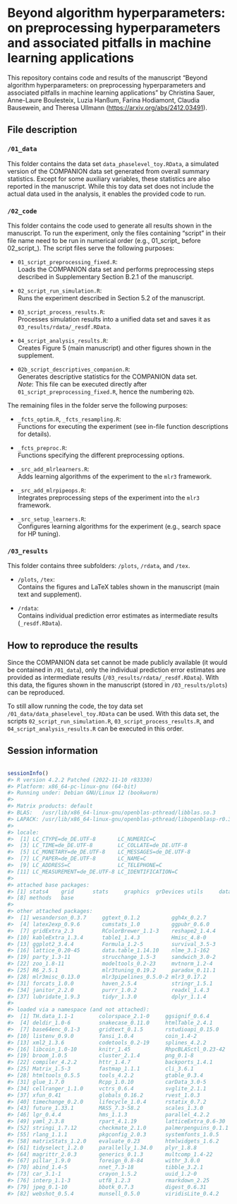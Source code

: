 
<!-- README.md is generated from README.Rmd. Please edit that file. -->

# Beyond algorithm hyperparameters: on preprocessing hyperparameters and associated pitfalls in machine learning applications

<!-- badges: start -->
<!-- badges: end -->

This repository contains code and results of the manuscript “Beyond
algorithm hyperparameters: on preprocessing hyperparameters and
associated pitfalls in machine learning applications” by Christina
Sauer, Anne-Laure Boulesteix, Luzia Hanßum, Farina Hodiamont, Claudia
Bausewein, and Theresa Ullmann (<https://arxiv.org/abs/2412.03491>).

## File description

### `/01_data`

This folder contains the data set `data_phaselevel_toy.RData`, a
simulated version of the COMPANION data set generated from overall
summary statistics. Except for some auxiliary variables, these
statistics are also reported in the manuscript. While this toy data set
does not include the actual data used in the analysis, it enables the
provided code to run.

### `/02_code`

This folder contains the code used to generate all results shown in the
manuscript. To run the experiment, only the files containing “script” in
their file name need to be run in numerical order (e.g., 01_script\_
before 02_script\_). The script files serve the following purposes:

- `01_script_preprocessing_fixed.R`:  
  Loads the COMPANION data set and performs preprocessing steps
  described in Supplementary Section B.2.1 of the manuscript.

- `02_script_run_simulation.R`:  
  Runs the experiment described in Section 5.2 of the manuscript.

- `03_script_process_results.R`:  
  Processes simulation results into a unified data set and saves it as
  `03_results/rdata/_resdf.RData`.

- `04_script_analysis_results.R`:  
  Creates Figure 5 (main manuscript) and other figures shown in the
  supplement.

- `02b_script_descriptives_companion.R`:  
  Generates descriptive statistics for the COMPANION data set.  
  *Note*: This file can be executed directly after
  `01_script_preprocessing_fixed.R`, hence the numbering `02b`.

The remaining files in the folder serve the following purposes:

- `_fcts_optim.R`, `_fcts_resampling.R`:  
  Functions for executing the experiment (see in-file function
  descriptions for details).

- `_fcts_preproc.R`:  
  Functions specifying the different preprocessing options.

- `_src_add_mlrlearners.R`:  
  Adds learning algorithms of the experiment to the `mlr3` framework.

- `_src_add_mlrpipeops.R`:  
  Integrates preprocessing steps of the experiment into the `mlr3`
  framework.

- `_src_setup_learners.R`:  
  Configures learning algorithms for the experiment (e.g., search space
  for HP tuning).

### `/03_results`

This folder contains three subfolders: `/plots`, `/rdata`, and `/tex`.

- `/plots`, `/tex`:  
  Contains the figures and LaTeX tables shown in the manuscript (main
  text and supplement).

- `/rdata`:  
  Contains individual prediction error estimates as intermediate results
  (`_resdf.RData`).

## How to reproduce the results

Since the COMPANION data set cannot be made publicly available (it would
be contained in `/01_data`), only the individual prediction error
estimates are provided as intermediate results
(`/03_results/rdata/_resdf.RData`). With this data, the figures shown in
the manuscript (stored in `/03_results/plots`) can be reproduced.

To still allow running the code, the toy data set
`/01_data/data_phaselevel_toy.RData` can be used. With this data set,
the scripts `02_script_run_simulation.R`, `03_script_process_results.R`,
and `04_script_analysis_results.R` can be executed in this order.

## Session information

<!-- What is special about using `README.Rmd` instead of just `README.md`? You can include R chunks like so: -->

``` r

sessionInfo()
#> R version 4.2.2 Patched (2022-11-10 r83330)
#> Platform: x86_64-pc-linux-gnu (64-bit)
#> Running under: Debian GNU/Linux 12 (bookworm)
#> 
#> Matrix products: default
#> BLAS:   /usr/lib/x86_64-linux-gnu/openblas-pthread/libblas.so.3
#> LAPACK: /usr/lib/x86_64-linux-gnu/openblas-pthread/libopenblasp-r0.3.21.so
#> 
#> locale:
#>  [1] LC_CTYPE=de_DE.UTF-8       LC_NUMERIC=C              
#>  [3] LC_TIME=de_DE.UTF-8        LC_COLLATE=de_DE.UTF-8    
#>  [5] LC_MONETARY=de_DE.UTF-8    LC_MESSAGES=de_DE.UTF-8   
#>  [7] LC_PAPER=de_DE.UTF-8       LC_NAME=C                 
#>  [9] LC_ADDRESS=C               LC_TELEPHONE=C            
#> [11] LC_MEASUREMENT=de_DE.UTF-8 LC_IDENTIFICATION=C       
#> 
#> attached base packages:
#> [1] stats4    grid      stats     graphics  grDevices utils     datasets 
#> [8] methods   base     
#> 
#> other attached packages:
#>  [1] wesanderson_0.3.7     ggtext_0.1.2          ggh4x_0.2.7          
#>  [4] latex2exp_0.9.6       cumstats_1.0          ggpubr_0.6.0         
#>  [7] gridExtra_2.3         RColorBrewer_1.1-3    reshape2_1.4.4       
#> [10] kableExtra_1.3.4      table1_1.4.3          Hmisc_4.8-0          
#> [13] ggplot2_3.4.4         Formula_1.2-5         survival_3.5-3       
#> [16] lattice_0.20-45       data.table_1.14.10    nlme_3.1-162         
#> [19] party_1.3-11          strucchange_1.5-3     sandwich_3.0-2       
#> [22] zoo_1.8-11            modeltools_0.2-23     mvtnorm_1.2-4        
#> [25] R6_2.5.1              mlr3tuning_0.19.2     paradox_0.11.1       
#> [28] mlr3misc_0.13.0       mlr3pipelines_0.5.0-2 mlr3_0.17.2          
#> [31] forcats_1.0.0         haven_2.5.4           stringr_1.5.1        
#> [34] janitor_2.2.0         purrr_1.0.2           readxl_1.4.3         
#> [37] lubridate_1.9.3       tidyr_1.3.0           dplyr_1.1.4          
#> 
#> loaded via a namespace (and not attached):
#>  [1] TH.data_1.1-1        colorspace_2.1-0     ggsignif_0.6.4      
#>  [4] deldir_1.0-6         snakecase_0.11.0     htmlTable_2.4.1     
#>  [7] base64enc_0.1-3      gridtext_0.1.5       rstudioapi_0.15.0   
#> [10] listenv_0.9.0        fansi_1.0.4          coin_1.4-2          
#> [13] xml2_1.3.6           codetools_0.2-19     splines_4.2.2       
#> [16] libcoin_1.0-10       knitr_1.45           RhpcBLASctl_0.23-42 
#> [19] broom_1.0.5          cluster_2.1.4        png_0.1-8           
#> [22] compiler_4.2.2       httr_1.4.7           backports_1.4.1     
#> [25] Matrix_1.5-3         fastmap_1.1.1        cli_3.6.1           
#> [28] htmltools_0.5.5      tools_4.2.2          gtable_0.3.4        
#> [31] glue_1.7.0           Rcpp_1.0.10          carData_3.0-5       
#> [34] cellranger_1.1.0     vctrs_0.6.4          svglite_2.1.1       
#> [37] xfun_0.41            globals_0.16.2       rvest_1.0.3         
#> [40] timechange_0.2.0     lifecycle_1.0.4      rstatix_0.7.2       
#> [43] future_1.33.1        MASS_7.3-58.2        scales_1.3.0        
#> [46] lgr_0.4.4            hms_1.1.3            parallel_4.2.2      
#> [49] yaml_2.3.8           rpart_4.1.19         latticeExtra_0.6-30 
#> [52] stringi_1.7.12       checkmate_2.1.0      palmerpenguins_0.1.1
#> [55] rlang_1.1.1          pkgconfig_2.0.3      systemfonts_1.0.5   
#> [58] matrixStats_1.2.0    evaluate_0.23        htmlwidgets_1.6.2   
#> [61] tidyselect_1.2.0     parallelly_1.34.0    plyr_1.8.8          
#> [64] magrittr_2.0.3       generics_0.1.3       multcomp_1.4-22     
#> [67] pillar_1.9.0         foreign_0.8-84       withr_3.0.0         
#> [70] abind_1.4-5          nnet_7.3-18          tibble_3.2.1        
#> [73] car_3.1-1            crayon_1.5.2         uuid_1.2-0          
#> [76] interp_1.1-3         utf8_1.2.3           rmarkdown_2.25      
#> [79] jpeg_0.1-10          bbotk_0.7.3          digest_0.6.31       
#> [82] webshot_0.5.4        munsell_0.5.0        viridisLite_0.4.2
```

<!-- You'll still need to render `README.Rmd` regularly, to keep `README.md` up-to-date. `devtools::build_readme()` is handy for this. You could also use GitHub Actions to re-render `README.Rmd` every time you push. An example workflow can be found here: <https://github.com/r-lib/actions/tree/v1/examples>. -->
<!-- You can also embed plots, for example: -->
<!-- ```{r pressure, echo = FALSE} -->
<!-- plot(pressure) -->
<!-- ``` -->
<!-- In that case, don't forget to commit and push the resulting figure files, so they display on GitHub. -->
